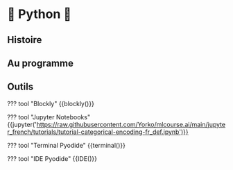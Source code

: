 # 🐍 Python 🐍

## Histoire

## Au programme

## Outils

??? tool "Blockly"
    {{blockly()}}

??? tool "Jupyter Notebooks"
    {{jupyter('https://raw.githubusercontent.com/Yorko/mlcourse.ai/main/jupyter_french/tutorials/tutorial-categorical-encoding-fr_def.ipynb')}}

??? tool "Terminal Pyodide"
    {{terminal()}}

??? tool "IDE Pyodide"
    {{IDE()}}